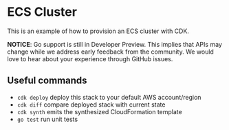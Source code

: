 # ECS Cluster

This is an example of how to provision an ECS cluster with CDK.

**NOTICE**: Go support is still in Developer Preview. This implies that APIs may
change while we address early feedback from the community. We would love to hear
about your experience through GitHub issues.

## Useful commands

 * `cdk deploy`      deploy this stack to your default AWS account/region
 * `cdk diff`        compare deployed stack with current state
 * `cdk synth`       emits the synthesized CloudFormation template
 * `go test`         run unit tests
